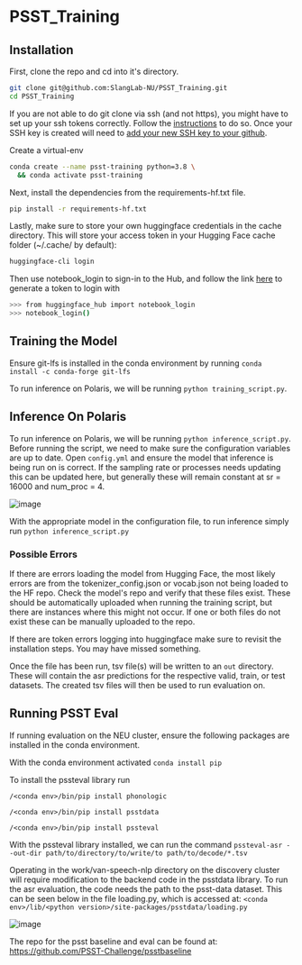 # PSST_Training

## Installation

First, clone the repo and cd into it's directory.

```bash
git clone git@github.com:SlangLab-NU/PSST_Training.git
cd PSST_Training
```

If you are not able to do git clone via ssh (and not https), you might have to set up your ssh tokens correctly. Follow the [instructions](https://docs.github.com/en/authentication/connecting-to-github-with-ssh/generating-a-new-ssh-key-and-adding-it-to-the-ssh-agent) to do so. Once your SSH key is created will need to [add your new SSH key to your github](https://docs.github.com/en/authentication/connecting-to-github-with-ssh/adding-a-new-ssh-key-to-your-github-account).

Create a virtual-env
```bash
conda create --name psst-training python=3.8 \
  && conda activate psst-training
```

Next, install the dependencies from the requirements-hf.txt file.

```bash
pip install -r requirements-hf.txt
```

Lastly, make sure to store your own huggingface credentials in the cache directory. This will store your access token in your Hugging Face cache folder (~/.cache/ by default):

```bash
huggingface-cli login
```

Then use notebook_login to sign-in to the Hub, and follow the link [here](huggingface.co/settings/tokens) to generate a token to login with
```bash
>>> from huggingface_hub import notebook_login
>>> notebook_login()
```

## Training the Model

Ensure git-lfs is installed in the conda environment by running ```conda install -c conda-forge git-lfs```

To run inference on Polaris, we will be running ```python training_script.py```.

## Inference On Polaris

To run inference on Polaris, we will be running ```python inference_script.py```. Before running the script, we need to make sure the configuration variables are up to date. Open ```config.yml``` and ensure the model that inference is being run on is correct. If the sampling rate or processes needs updating this can be updated here, but generally these will remain constant at sr = 16000 and num_proc = 4. 

![image](https://github.com/SlangLab-NU/PSST_Training/assets/105329387/aba74711-137c-419c-ba3d-d2cb9c5fbc4c)

With the appropriate model in the configuration file, to run inference simply run ```python inference_script.py```

### Possible Errors

If there are errors loading the model from Hugging Face, the most likely errors are from the tokenizer_config.json or vocab.json not being loaded to the HF repo. Check the model's repo and verify that these files exist. These should be automatically uploaded when running the training script, but there are instances where this might not occur. If one or both files do not exist these can be manually uploaded to the repo.

If there are token errors logging into huggingface make sure to revisit the installation steps. You may have missed something.


Once the file has been run, tsv file(s) will be written to an ```out``` directory. These will contain the asr predictions for the respective valid, train, or test datasets. The created tsv files will then be used to run evaluation on.

## Running PSST Eval

If running evaluation on the NEU cluster, ensure the following packages are installed in the conda environment.

With the conda environment activated
```conda install pip```

To install the pssteval library run

```/<conda env>/bin/pip install phonologic```

```/<conda env>/bin/pip install psstdata```

```/<conda env>/bin/pip install pssteval```

With the pssteval library installed, we can run the command
```pssteval-asr --out-dir path/to/directory/to/write/to path/to/decode/*.tsv```

Operating in the work/van-speech-nlp directory on the discovery cluster will require modification to the backend code in the psstdata library. To run the asr evaluation, the code needs the path to the psst-data dataset. This can be seen below in the file loading.py, which is accessed at: ```<conda env>/lib/<python version>/site-packages/psstdata/loading.py```

![image](https://github.com/SlangLab-NU/PSST_Training/assets/105329387/8fa25b4e-32db-4596-8d53-d3b24b6270b1)

The repo for the psst baseline and eval can be found at: https://github.com/PSST-Challenge/psstbaseline
